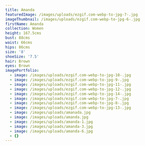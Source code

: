 ```yaml
---
title: Amanda
featuredImage: /images/uploads/ezgif.com-webp-to-jpg-7-.jpg
imageThumbnail: /images/uploads/ezgif.com-webp-to-jpg-6-.jpg
firstName: Amanda
collection: Women
height: 167.5cms
bust: 88cms
waist: 66cms
hips: 86cms
size: '8'
shoeSize: '7.5'
hair: Brown
eyes: Brown
imagePortfolio:
  - image: /images/uploads/ezgif.com-webp-to-jpg-10-.jpg
  - image: /images/uploads/ezgif.com-webp-to-jpg-9-.jpg
  - image: /images/uploads/ezgif.com-webp-to-jpg-11-.jpg
  - image: /images/uploads/ezgif.com-webp-to-jpg-12-.jpg
  - image: /images/uploads/ezgif.com-webp-to-jpg-14-.jpg
  - image: /images/uploads/ezgif.com-webp-to-jpg-7-.jpg
  - image: /images/uploads/ezgif.com-webp-to-jpg-8-.jpg
  - image: /images/uploads/ezgif.com-webp-to-jpg-13-.jpg
  - image: /images/uploads/amanada.jpg
  - image: /images/uploads/amanda.jpg
  - image: /images/uploads/amanda-1.jpg
  - image: /images/uploads/amanda-3.jpg
  - image: /images/uploads/amanda-6.jpg
  - {}
---
```


